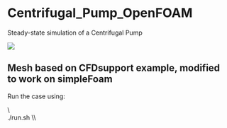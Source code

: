 # Centrifugal_Pump_OpenFOAM
Steady-state simulation of a Centrifugal Pump

<img src="https://sun9-70.userapi.com/impg/kYL71R-LRxZmb3OI4-miWyoksRog6fWUgLY0ig/TMr3lidE340.jpg?size=864x428&quality=95&sign=e96884bc45e30708cf94df006fc55728&c_uniq_tag=xcCFVOsIwWJdhmdnzsqlRVkvazuVeUmgmeEsnaIoi20&type=album"/>

## Mesh based on  CFDsupport example, modified to work on simpleFoam


Run the case using:

\\\
./run.sh
\\\\
